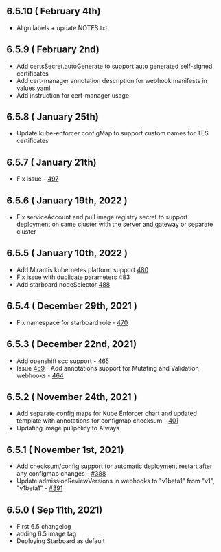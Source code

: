 ## 6.5.10 ( February 4th)
* Align labels + update NOTES.txt
## 6.5.9 ( February 2nd)
* Add certsSecret.autoGenerate to support auto generated self-signed certificates
* Add cert-manager annotation description for webhook manifests in values.yaml
* Add instruction for cert-manager usage
## 6.5.8 ( January 25th)
* Update kube-enforcer configMap to support custom names for TLS certificates
## 6.5.7 ( January 21th)
* Fix issue - [497](https://github.com/aquasecurity/aqua-helm/issues/497)
## 6.5.6 ( January 19th, 2022 )
* Fix serviceAccount and pull image registry secret to support deployment on same cluster
  with the server and gateway or separate cluster
## 6.5.5 ( January 10th, 2022 )
* Add Mirantis kubernetes platform support [480](https://github.com/aquasecurity/aqua-helm/pull/480)
* Fix issue with duplicate parameters [483](https://github.com/aquasecurity/aqua-helm/issues/483)
* Add starboard nodeSelector [488](https://github.com/aquasecurity/aqua-helm/pull/488)
## 6.5.4 ( December 29th, 2021 )
* Fix namespace for starboard role - [470](https://github.com/aquasecurity/aqua-helm/pull/470)
## 6.5.3 ( December 22nd, 2021)
* Add openshift scc support - [465](https://github.com/aquasecurity/aqua-helm/pull/465)
* Issue [459](https://github.com/aquasecurity/aqua-helm/issues/459) - Add annotations support for Mutating and Validation webhooks - [464](https://github.com/aquasecurity/aqua-helm/pull/464)
## 6.5.2 ( November 24th, 2021 )
* Add separate config maps for Kube Enforcer chart and updated template with annotations for configmap checksum - [401](https://github.com/aquasecurity/aqua-helm/pull/401)
* Updating image pullpolicy to Always

## 6.5.1 ( November 1st, 2021)
* Add checksum/config support for automatic deployment restart after any configmap changes - [#388](https://github.com/aquasecurity/aqua-helm/pull/388)
* Update admissionReviewVersions in webhooks to "v1beta1" from "v1", "v1beta1" - [#391](https://github.com/aquasecurity/aqua-helm/pull/391)
## 6.5.0 ( Sep 11th, 2021)
* First 6.5 changelog
* adding 6.5 image tag
* Deploying Starboard as default